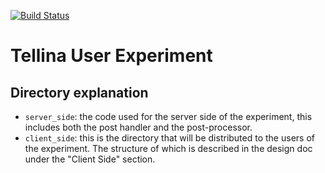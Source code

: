 [![Build Status](https://travis-ci.org/anhnamtran/tellina_user_experiment.svg?branch=master)](https://travis-ci.org/anhnamtran/tellina_user_experiment)
# Tellina User Experiment

## Directory explanation
- `server_side`: the code used for the server side of the experiment, this
  includes both the post handler and the post-processor.
- `client_side`: this is the directory that will be distributed to the users of
  the experiment. The structure of which is described in the design doc under
  the "Client Side" section.
